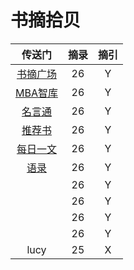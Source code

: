 # 书摘拾贝

| 传送门 | 摘录 | 摘引 |
|:---:|:---:|:---:|
| [书摘广场](https://memo.bookfere.com/community/posts) | 26 | Y |
| [MBA智库](https://wiki.mbalib.com/wiki/%E9%A6%96%E9%A1%B5) | 26 | Y |
| [名言通](https://www.mingyantong.com/) | 26 | Y |
| [推荐书](https://www.tuijianshu.net/) | 26 | Y |
| [每日一文](https://meiriyiwen.com/random) | 26 | Y |
| [语录](https://www.lz13.cn/jingdianyulu/20872.html) | 26 | Y |
| []() | 26 | Y |
| []() | 26 | Y |
| []() | 26 | Y |
| []() | 26 | Y |
| lucy | 25 | X |
